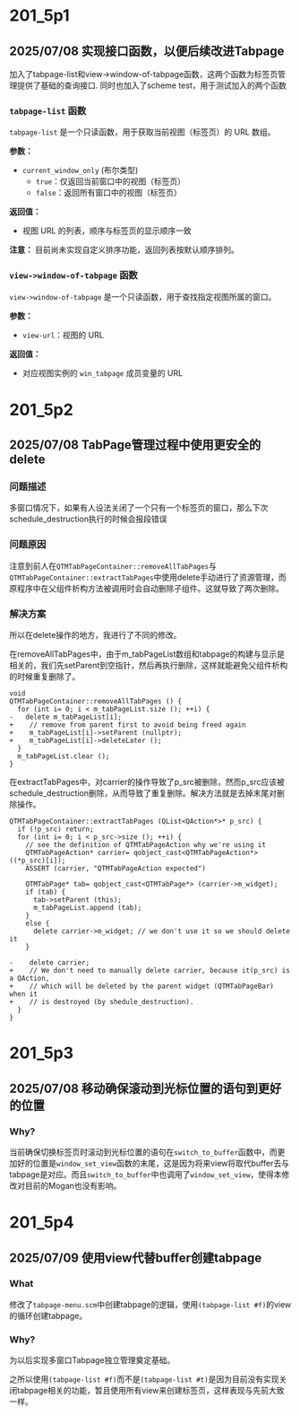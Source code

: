 # 201_5p1
## 2025/07/08 实现接口函数，以便后续改进Tabpage
加入了tabpage-list和view->window-of-tabpage函数，这两个函数为标签页管理提供了基础的查询接口.
同时也加入了scheme test，用于测试加入的两个函数

### `tabpage-list` 函数
`tabpage-list` 是一个只读函数，用于获取当前视图（标签页）的 URL 数组。

**参数：**
- `current_window_only` (布尔类型)
  - `true`：仅返回当前窗口中的视图（标签页）
  - `false`：返回所有窗口中的视图（标签页）

**返回值：**
- 视图 URL 的列表，顺序与标签页的显示顺序一致

**注意：** 目前尚未实现自定义排序功能，返回列表按默认顺序排列。

### `view->window-of-tabpage` 函数
`view->window-of-tabpage` 是一个只读函数，用于查找指定视图所属的窗口。

**参数：**
- `view-url`：视图的 URL

**返回值：**
- 对应视图实例的 `win_tabpage` 成员变量的 URL

# 201_5p2
## 2025/07/08 TabPage管理过程中使用更安全的delete
### 问题描述
多窗口情况下，如果有人设法关闭了一个只有一个标签页的窗口，那么下次schedule_destruction执行的时候会报段错误

### 问题原因
注意到前人在`QTMTabPageContainer::removeAllTabPages`与`QTMTabPageContainer::extractTabPages`中使用delete手动进行了资源管理，而原程序中在父组件析构方法被调用时会自动删除子组件。这就导致了两次删除。

### 解决方案
所以在delete操作的地方，我进行了不同的修改。

在removeAllTabPages中，由于m_tabPageList数组和tabpage的构建与显示是相关的，我们先setParent到空指针，然后再执行删除，这样就能避免父组件析构的时候重复删除了。
```
void
QTMTabPageContainer::removeAllTabPages () {
  for (int i= 0; i < m_tabPageList.size (); ++i) {
-   delete m_tabPageList[i];
+    // remove from parent first to avoid being freed again
+    m_tabPageList[i]->setParent (nullptr);
+    m_tabPageList[i]->deleteLater ();
  }
  m_tabPageList.clear ();
}
```

在extractTabPages中，对carrier的操作导致了p_src被删除，然而p_src应该被schedule_destruction删除，从而导致了重复删除。解决方法就是去掉末尾对删除操作。

```
QTMTabPageContainer::extractTabPages (QList<QAction*>* p_src) {
  if (!p_src) return;
  for (int i= 0; i < p_src->size (); ++i) {
    // see the definition of QTMTabPageAction why we're using it
    QTMTabPageAction* carrier= qobject_cast<QTMTabPageAction*> ((*p_src)[i]);
    ASSERT (carrier, "QTMTabPageAction expected")

    QTMTabPage* tab= qobject_cast<QTMTabPage*> (carrier->m_widget);
    if (tab) {
      tab->setParent (this);
      m_tabPageList.append (tab);
    }
    else {
      delete carrier->m_widget; // we don't use it so we should delete it
    }

-    delete carrier;
+    // We don't need to manually delete carrier, because it(p_src) is a QAction,
+    // which will be deleted by the parent widget (QTMTabPageBar) when it
+    // is destroyed (by shedule_destruction).
  }
}
```

# 201_5p3
## 2025/07/08 移动确保滚动到光标位置的语句到更好的位置
### Why?
当前确保切换标签页时滚动到光标位置的语句在`switch_to_buffer`函数中，而更加好的位置是`window_set_view`函数的末尾，这是因为将来view将取代buffer去与tabpage是对应。而且`switch_to_buffer`中也调用了`window_set_view`，使得本修改对目前的Mogan也没有影响。

# 201_5p4
## 2025/07/09 使用view代替buffer创建tabpage
### What
修改了`tabpage-menu.scm`中创建tabpage的逻辑，使用`(tabpage-list #f)`的view的循环创建tabpage。

### Why?
为以后实现多窗口Tabpage独立管理奠定基础。

之所以使用`(tabpage-list #f)`而不是`(tabpage-list #t)`是因为目前没有实现关闭tabpage相关的功能，暂且使用所有view来创建标签页，这样表现与先前大致一样。

